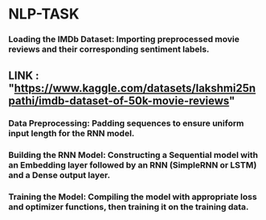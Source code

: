 # NLP-TASK

### Loading the IMDb Dataset: Importing preprocessed movie reviews and their corresponding sentiment labels.
##  LINK : "https://www.kaggle.com/datasets/lakshmi25npathi/imdb-dataset-of-50k-movie-reviews"

### Data Preprocessing: Padding sequences to ensure uniform input length for the RNN model.

### Building the RNN Model: Constructing a Sequential model with an Embedding layer followed by an RNN (SimpleRNN or LSTM) and a Dense output layer.

### Training the Model: Compiling the model with appropriate loss and optimizer functions, then training it on the training data.
